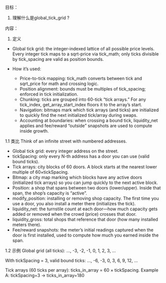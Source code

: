 目标：
1. 理解什么是global_tick_grid ? 


内容：
1. 定义
- Global tick grid: the integer-indexed lattice of all possible price levels. Every integer tick maps to a sqrt-price via tick_math; only ticks divisible by tick_spacing are valid as position bounds.

- How it’s used:
  - Price-to-tick mapping: tick_math converts between tick and sqrt_price for math and crossing logic.
  - Position alignment: bounds must be multiples of tick_spacing; enforced in tick initialization.
  - Chunking: ticks are grouped into 60-tick “tick arrays.” For any tick_index, get_array_start_index floors it to the array’s start.
  - Navigation: bitmaps mark which tick arrays (and ticks) are initialized to quickly find the next initialized tick/array during swaps.
  - Accounting at boundaries: when crossing a bound tick, liquidity_net applies and fee/reward “outside” snapshots are used to compute inside growth.


1.1 类比
Think of an infinite street with numbered addresses.

- Global tick grid: every integer address on the street.
- tickSpacing: only every N-th address has a door you can use (valid bound ticks).
- Tick arrays: city blocks of 60 doors. A block starts at the nearest lower multiple of 60×tickSpacing.
- Bitmap: a city map marking which blocks have any active doors (initialized tick arrays) so you can jump quickly to the next active block.
- Position: a shop that spans between two doors (lower/upper). Inside that span, the shop’s capacity is “active”.
- modify_position: installing or removing shop capacity. The first time you use a door, you also install a meter there (initializes the tick).
- liquidity_net: the turnstile count at each door—how much capacity gets added or removed when the crowd (price) crosses that door.
- liquidity_gross: total shops that reference that door (how many installed meters there).
- Fee/reward snapshots: the meter’s initial readings captured when the door is first installed, used to compute how much you earned inside the span.


1.2 示例
Global grid (all ticks): …, -3, -2, -1, 0, 1, 2, 3, …

With tickSpacing = 3, valid bound ticks: …, -6, -3, 0, 3, 6, 9, 12, …

Tick arrays (60 ticks per array): ticks_in_array = 60 × tickSpacing.
    Example A: tickSpacing=3 → ticks_in_array=180
